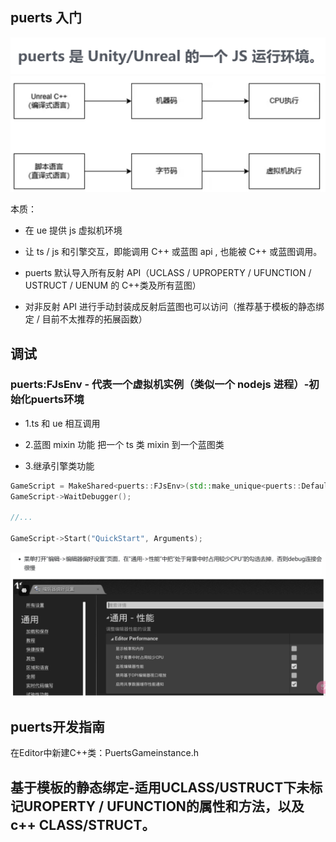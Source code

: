 ## puerts 入门
![1727418146388](image/puerts/1727418146388.png)
![1727148754398](image/puerts/1727148754398.png)

本质：

- 在 ue 提供 js 虚拟机环境
- 让 ts / js 和引擎交互，即能调用 C++ 或蓝图 api , 也能被 C++ 或蓝图调用。

- puerts 默认导入所有反射 API（UCLASS / UPROPERTY / UFUNCTION / USTRUCT / UENUM 的 C++类及所有蓝图）
- 对非反射 API 进行手动封装成反射后蓝图也可以访问（推荐基于模板的静态绑定 / 目前不太推荐的拓展函数）

## 调试
### puerts:FJsEnv - 代表一个虚拟机实例（类似一个 nodejs 进程）-初始化puerts环境


- 1.ts 和 ue 相互调用

- 2.蓝图 mixin 功能
  把一个 ts 类 mixin 到一个蓝图类

- 3.继承引擎类功能



```C++
GameScript = MakeShared<puerts::FJsEnv>(std::make_unique<puerts::DefaultJSModuleLoader>(TEXT("JavaScript")), std::make_shared<puerts::FDefaultLogger>(), 8080);
GameScript->WaitDebugger();

//...

GameScript->Start("QuickStart", Arguments);
```


![1727590702263](image/puerts/1727590702263.png)






## puerts开发指南
在Editor中新建C++类：PuertsGameinstance.h





## 基于模板的静态绑定-适用UCLASS/USTRUCT下未标记UROPERTY / UFUNCTION的属性和方法，以及c++ CLASS/STRUCT。



























